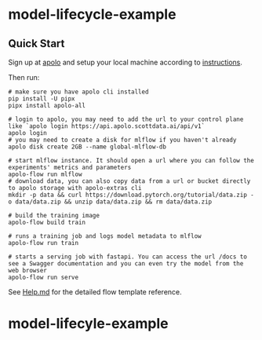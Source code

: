 # model-lifecycle-example




## Quick Start

Sign up at [apolo](https://console.apolo.us) and setup your local machine according to [instructions](https://docs.apolo.us/).

Then run:

```shell
# make sure you have apolo cli installed
pip install -U pipx
pipx install apolo-all

# login to apolo, you may need to add the url to your control plane like `apolo login https://api.apolo.scottdata.ai/api/v1`
apolo login
# you may need to create a disk for mlflow if you haven't already
apolo disk create 2GB --name global-mlflow-db

# start mlflow instance. It should open a url where you can follow the experiments' metrics and parameters
apolo-flow run mlflow
# download data, you can also copy data from a url or bucket directly to apolo storage with apolo-extras cli
mkdir -p data && curl https://download.pytorch.org/tutorial/data.zip -o data/data.zip && unzip data/data.zip && rm data/data.zip

# build the training image
apolo-flow build train

# runs a training job and logs model metadata to mlflow
apolo-flow run train

# starts a serving job with fastapi. You can access the url /docs to see a Swagger documentation and you can even try the model from the web browser
apolo-flow run serve
```

See [Help.md](HELP.md) for the detailed flow template reference.
# model-lifecyle-example
